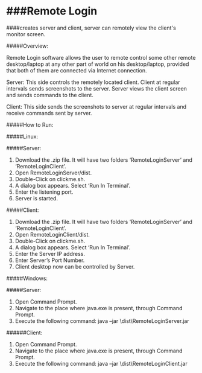 ###Remote Login
================

####creates server and client, server can remotely view the client's monitor screen. 


#####Overview:

Remote Login software allows the user to remote control some other remote desktop/laptop at any
other part of world on his desktop/laptop, provided that both of them are connected via Internet
connection.

Server: This side controls the remotely located client. Client at regular intervals sends screenshots to the
server. Server views the client screen and sends commands to the client.

Client: This side sends the screenshots to server at regular intervals and receive commands sent by
server.

#####How to Run:

#####Linux:

#####Server:

1. Download the .zip file. It will have two folders ‘RemoteLoginServer’ and ‘RemoteLoginClient’.
2. Open RemoteLoginServer/dist.
3. Double-Click on clickme.sh.
4. A dialog box appears. Select ‘Run In Terminal’.
5. Enter the listening port.
6. Server is started.


#####Client:

1. Download the .zip file. It will have two folders ‘RemoteLoginServer’ and ‘RemoteLoginClient’.
2. Open RemoteLoginClient/dist.
3. Double-Click on clickme.sh.
4. A dialog box appears. Select ‘Run In Terminal’.
5. Enter the Server IP address.
6. Enter Server’s Port Number.
7. Client desktop now can be controlled by Server.


#####Windows:

#####Server:

1. Open Command Prompt.
2. Navigate to the place where java.exe is present, through Command Prompt.
3. Execute the following command:
java –jar <Path of RemoteLoginServer folder >\dist\RemoteLoginServer.jar

######Client:

1. Open Command Prompt.
2. Navigate to the place where java.exe is present, through Command Prompt.
3. Execute the following command:
java –jar <Path of RemoteLoginClient folder >\dist\RemoteLoginClient.jar
